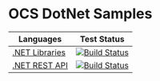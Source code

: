 # OCS DotNet Samples

| Languages                                                                                            | Test Status                                                                                                                                                                                                                                                                                                                                                                     |
| ---------------------------------------------------------------------------------------------------- | ------------------------------------------------------------------------------------------------------------------------------------------------------------------------------------------------------------------------------------------------------------------------------------------------------------------------------------------------------------------------------- |
| [.NET Libraries](https://github.com/osisoft/sample-ocs-waveform-dotnet_libraries)                    | [![Build Status](https://dev.azure.com/osieng/engineering/_apis/build/status/product-readiness/OCS/osisoft.sample-ocs-waveform-dotnet_libraries?repoName=osisoft%2Fsample-ocs-waveform-dotnet_libraries&branchName=master)](https://dev.azure.com/osieng/engineering/_build/latest?definitionId=2627&repoName=osisoft%2Fsample-ocs-waveform-dotnet_libraries&branchName=master) |
| [.NET REST API](https://github.com/osisoft/sample-ocs-waveform-dotnet_rest_api)                      | [![Build Status](https://dev.azure.com/osieng/engineering/_apis/build/status/product-readiness/OCS/osisoft.sample-ocs-waveform-dotnet_rest_api?repoName=osisoft%2Fsample-ocs-waveform-dotnet_rest_api&branchName=master)](https://dev.azure.com/osieng/engineering/_build/latest?definitionId=2628&repoName=osisoft%2Fsample-ocs-waveform-dotnet_rest_api&branchName=master)    |
